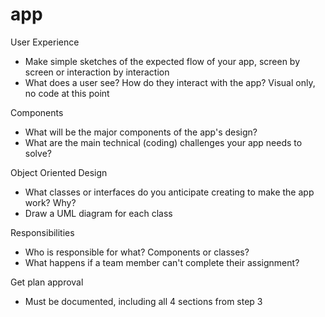 # app

User Experience
- Make simple sketches of the expected flow of your app, screen by screen or interaction by interaction
- What does a user see? How do they interact with the app? Visual only, no code at this point

Components
- What will be the major components of the app's design?
- What are the main technical (coding) challenges your app needs to solve?

Object Oriented Design
- What classes or interfaces do you anticipate creating to make the app work? Why?
- Draw a UML diagram for each class

Responsibilities
- Who is responsible for what? Components or classes?
- What happens if a team member can't complete their assignment?

Get plan approval
- Must be documented, including all 4 sections from step 3

<!-- hellow -->